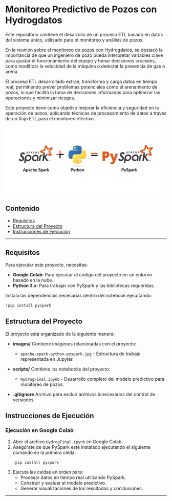 # Monitoreo Predictivo de Pozos con Hydrogdatos

Este repositorio contiene el desarrollo de un proceso ETL basado en datos del sistema único, utilizado para el monitoreo y análisis de pozos.

En la reunión sobre el monitoreo de pozos con Hydrogdatos, se destacó la importancia de que un ingeniero de pozo pueda interpretar variables clave para ajustar el funcionamiento del equipo y tomar decisiones cruciales, como modificar la velocidad de la máquina o detectar la presencia de gas o arena.

El proceso ETL desarrollado extrae, transforma y carga datos en tiempo real, permitiendo prever problemas potenciales como el arenamiento de pozos, lo que facilita la toma de decisiones informadas para optimizar las operaciones y minimizar riesgos.

Este proyecto tiene como objetivo mejorar la eficiencia y seguridad en la operación de pozos, aplicando técnicas de procesamiento de datos a través de un flujo ETL para el monitoreo efectivo.

![](images/apache-spark-python-pyspark.jpg)

## Contenido
- [Requisitos](#requisitos)
- [Estructura del Proyecto](#estructura-del-proyecto)
- [Instrucciones de Ejecución](#instrucciones-de-ejecución)

---

## Requisitos

Para ejecutar este proyecto, necesitas:

- **Google Colab**: Para ejecutar el código del proyecto en un entorno basado en la nube.
- **Python 3.x**: Para trabajar con PySpark y las bibliotecas requeridas.

Instala las dependencias necesarias dentro del notebook ejecutando:

```python
!pip install pyspark
```

## Estructura del Proyecto

El proyecto está organizado de la siguiente manera:

- **images/**
  Contiene imágenes relacionadas con el proyecto:
  - `apache-spark-python-pyspark.jpg` - Estructura de trabajo representada en Jupyter.

- **scripts/**
  Contiene los notebooks del proyecto:
  - `HydrogFinal.ipynb` - Desarrollo completo del modelo predictivo para monitoreo de pozos.

- **.gitignore**
  Archivo para excluir archivos innecesarios del control de versiones.

## Instrucciones de Ejecución

### Ejecución en Google Colab

1. Abre el archivo `HydrogFinal.ipynb` en Google Colab.
2. Asegúrate de que PySpark esté instalado ejecutando el siguiente comando en la primera celda:
   ```python
   !pip install pyspark
   ```
3. Ejecuta las celdas en orden para:
   - Procesar datos en tiempo real utilizando PySpark.
   - Construir y evaluar el modelo predictivo.
   - Generar visualizaciones de los resultados y conclusiones.

---
